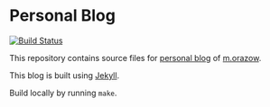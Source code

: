 # Personal Blog

[![Build Status](https://img.shields.io/travis/morazow/morazow.github.io.svg?style=flat-square)][travis]

This repository contains source files for [personal blog][blog] of
[m.orazow][morazow].

This blog is built using [Jekyll](https://github.com/jekyll/jekyll).

Build locally by running `make`.

[travis]: https://travis-ci.org/morazow/morazow.github.io
[blog]: https://blog.morazow.com
[morazow]: https://morazow.com
